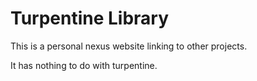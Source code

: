 # Turpentine Library

This is a personal nexus website linking to other projects.

It has nothing to do with turpentine.
